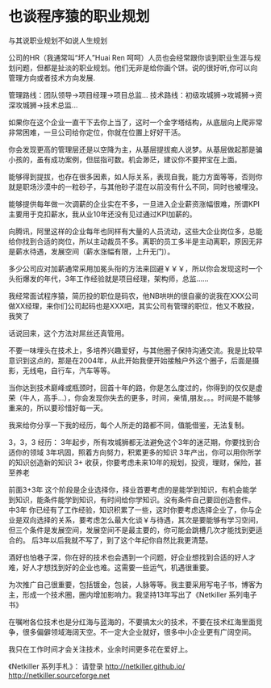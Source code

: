 也谈程序猿的职业规划
====================

与其说职业规划不如说人生规划

公司的HR（我通常叫“坏人”Huai Ren 呵呵）人员也会经常跟你谈到职业生涯与规划问题，但都是扯淡的职业规划。他们无非是给你画个饼。说的很好听,你可以向管理方向或者技术方向发展.

管理路线：团队领导->项目经理->项目总监...
技术路线：初级攻城狮->攻城狮->资深攻城狮->技术总监...

如果你在这个企业一直干下去你上当了，这时一个金字塔结构，从底层向上爬非常非常困难，一旦公司给你定位，你就在位置上好好干活。

你会发现更高的管理层还是以空降为主，从基层提拔痴人说梦。从基层做起那是骗小孩的，虽有成功案例，但屈指可数。机会渺茫，建议你不要押宝在上面。

能够得到提拔，也存在很多因素，如人际关系，表现自我，能力方面等等，否则你就是职场沙漠中的一粒砂子，与其他砂子混在以前没有什么不同，同时也被埋没。

能够提供每年做一次调薪的企业实在不多，一旦进入企业薪资涨幅很难，所谓KPI主要用于克扣薪水，我从业10年还没有见过通过KPI加薪的。

向腾讯，阿里这样的企业每年也同样有大量的人员流动，这些大企业岗位多，总能给你找到合适的岗位，所以主动裁员不多。离职的员工多半是主动离职，原因无非是薪水待遇，发展空间（薪水涨幅有限，上升无门）。

多少公司应对加薪通常采用加冕头衔的方法来回避￥￥￥，所以你会发现这时一个头衔爆发的年代，3年工作经验就是项目经理，架构师，总监...... 

我经常面试程序猿，简历投的职位是码农，他NB哄哄的很自豪的说我在XXX公司做XX经理，来你们公司起码也是XXX吧，其实公司有管理的职位，他又不敢投，我笑了

话说回来，这个方法对屌丝还真管用。



不要一味埋头在技术上，多培养兴趣爱好，与其他圈子保持沟通交流。我是比较早意识到这点的，那是在2004年，从此开始我便开始接触户外这个圈子，后面是摄影，无线电，自行车，汽车等等。

当你达到技术巅峰或瓶颈时，回首十年的路，你是怎么度过的，你得到的仅仅是虚荣（牛人，高手...），你会发现你失去的更多，时间，亲情,朋友。。。时间是不能够重来的，所以要珍惜好每一天。


我来给你分享一下我的经历，每个人所走的路都不同，值能借鉴，无法复制。

3，3，3 经历：
3年起步，所有攻城狮都无法避免这个3年的迷茫期，你要找到合适你的领域
3年巩固，照着方向努力，积累更多的知识
3年产出，你可以用你所学的知识创造新的知识
3+ 收获，你要考虑未来10年的规划，投资，理财，保险，甚至养老

前面3+3年 这个阶段是企业选择你，择业首要考虑的是能学到知识，有机会能学到知识，能条件能学到知识，有时间给你学知识。没有条件自己要回创造套件。
中3年 你已经有了工作经验，知识积累了一些，这时你要考虑选择企业了，你与企业是双向选择的关系，要考虑怎么最大化谈￥与待遇，其次是要能够有学习空间，但三个条件是发展空间，发展空间不是最主要的，你可能会跳槽几次才能找到更适合的。
后3年以后我就不写了，到了这个年纪你自然比我更清楚。

酒好也怕巷子深，你在好的技术也会遇到一个问题，好企业想找到合适的好人才难，好人才想找到好的企业也难。这需要一些运气，机遇很重要。

为次推广自己很重要，包括镀金，包装，人脉等等。我主要采用写电子书，博客为主，形成一个技术圈，圈内增加影响力。我坚持13年写出了《Netkiller 系列电子书》

在嘱咐各位技术也是分红海与蓝海的，不要搞太火的技术，不要在技术红海里面竞争，很多偏僻领域海阔天空。不一定大企业就好，很多中小企业更有广阔空间。

我只在工作时间才会关注技术，业余时间更多花在爱好上。


《Netkiller 系列手札》： 请登录 http://netkiller.github.io/  http://netkiller.sourceforge.net 


